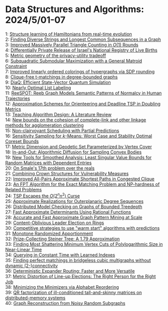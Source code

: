 # Data Structures and Algorithms: 2024/5/01-07  
1: [Structure learning of Hamiltonians from real-time evolution](https://doi.org/10.48550/arXiv.2405.00082)  
2: [Finding Diverse Strings and Longest Common Subsequences in a Graph](https://doi.org/10.48550/arXiv.2405.00131)  
3: [Improved Massively Parallel Triangle Counting in $O(1)$ Rounds](https://doi.org/10.48550/arXiv.2405.00262)  
4: [Differentially Private Release of Israel's National Registry of Live  Births](https://doi.org/10.48550/arXiv.2405.00267)  
5: [Metric geometry of the privacy-utility tradeoff](https://doi.org/10.48550/arXiv.2405.00329)  
6: [Subquadratic Submodular Maximization with a General Matroid Constraint](https://doi.org/10.48550/arXiv.2405.00359)  
7: [Improved linearly ordered colorings of hypergraphs via SDP rounding](https://doi.org/10.48550/arXiv.2405.00427)  
8: [Clique-free t-matchings in degree-bounded graphs](https://doi.org/10.48550/arXiv.2405.00429)  
9: [DiaQ: Efficient State-Vector Quantum Simulation](https://doi.org/10.48550/arXiv.2405.01250)  
10: [Nearly Optimal List Labeling](https://doi.org/10.48550/arXiv.2405.00807)  
11: [ReeSPOT: Reeb Graph Models Semantic Patterns of Normalcy in Human  Trajectories](https://doi.org/10.48550/arXiv.2405.00808)  
12: [Approximation Schemes for Orienteering and Deadline TSP in Doubling  Metrics](https://doi.org/10.48550/arXiv.2405.00818)  
13: [Teaching Algorithm Design: A Literature Review](https://doi.org/10.48550/arXiv.2405.00832)  
14: [New bounds on the cohesion of complete-link and other linkage methods  for agglomeration clustering](https://doi.org/10.48550/arXiv.2405.00937)  
15: [Non-clairvoyant Scheduling with Partial Predictions](https://doi.org/10.48550/arXiv.2405.01013)  
16: [Sensitivity Sampling for $k$-Means: Worst Case and Stability Optimal  Coreset Bounds](https://doi.org/10.48550/arXiv.2405.01339)  
17: [Metric Dimension and Geodetic Set Parameterized by Vertex Cover](https://doi.org/10.48550/arXiv.2405.01344)  
18: [In-and-Out: Algorithmic Diffusion for Sampling Convex Bodies](https://doi.org/10.48550/arXiv.2405.01425)  
19: [New Tools for Smoothed Analysis: Least Singular Value Bounds for Random  Matrices with Dependent Entries](https://doi.org/10.48550/arXiv.2405.01517)  
20: [On Smale's 17th problem over the reals](https://doi.org/10.48550/arXiv.2405.01735)  
21: [Combining Crown Structures for Vulnerability Measures](https://doi.org/10.48550/arXiv.2405.02378)  
22: [Improved All-Pairs Approximate Shortest Paths in Congested Clique](https://doi.org/10.48550/arXiv.2405.02695)  
23: [An FPT Algorithm for the Exact Matching Problem and NP-hardness of  Related Problems](https://doi.org/10.48550/arXiv.2405.02829)  
24: [TSP Escapes the $O(2^n n^2)$ Curse](https://doi.org/10.48550/arXiv.2405.03018)  
25: [Approximate Realizations for Outerplanaric Degree Sequences](https://doi.org/10.48550/arXiv.2405.03278)  
26: [Distributed Model Checking on Graphs of Bounded Treedepth](https://doi.org/10.48550/arXiv.2405.03321)  
27: [Fast Approximate Determinants Using Rational Functions](https://doi.org/10.48550/arXiv.2405.03474)  
28: [Accurate and Fast Approximate Graph Pattern Mining at Scale](https://doi.org/10.48550/arXiv.2405.03488)  
29: [Content-Oblivious Leader Election on Rings](https://doi.org/10.48550/arXiv.2405.03646)  
30: [Competitive strategies to use "warm start" algorithms with predictions](https://doi.org/10.48550/arXiv.2405.03661)  
31: [Monotone Randomized Apportionment](https://doi.org/10.48550/arXiv.2405.03687)  
32: [Prize-Collecting Steiner Tree: A 1.79 Approximation](https://doi.org/10.48550/arXiv.2405.03792)  
33: [Finding Most Shattering Minimum Vertex Cuts of Polylogarithmic Size in  Near-Linear Time](https://doi.org/10.48550/arXiv.2405.03801)  
34: [Querying in Constant Time with Learned Indexes](https://doi.org/10.48550/arXiv.2405.03851)  
35: [Finding perfect matchings in bridgeless cubic multigraphs without  dynamic (2-)connectivity](https://doi.org/10.48550/arXiv.2405.03856)  
36: [Deterministic Expander Routing: Faster and More Versatile](https://doi.org/10.48550/arXiv.2405.03908)  
37: [Metric Distortion of Line-up Elections: The Right Person for the Right  Job](https://doi.org/10.48550/arXiv.2405.04020)  
38: [Minimizing the Minimizers via Alphabet Reordering](https://doi.org/10.48550/arXiv.2405.04052)  
39: [QR factorization of ill-conditioned tall-and-skinny matrices on  distributed-memory systems](https://doi.org/10.48550/arXiv.2405.04237)  
40: [Graph Reconstruction from Noisy Random Subgraphs](https://doi.org/10.48550/arXiv.2405.04261)  